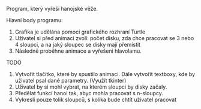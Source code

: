 Program, který vyřeší hanojské věže.

Hlavní body programu:
1.	Grafika je udělána pomoci grafického rozhraní Turtle
2.	Uživatel si před animaci zvolí: počet disku, zda chce pracovat se 3 nebo 4 sloupci, a na jaký sloupec se disky mají přemístit
3.	Následně proběhne animace a vyřešeni hlavolamu.

TODO
1.  Vytvořit tlačítko, které by spustilo animaci. Dále vytvořit textboxy, kde by uživatel psal dané parametry. (Využít tkinter)
2.  Uživatel by si mohl vybrat, na kterém sloupci by disky začaly.
3.  Předělat funkcí hanoi tak, abyc mohla pracovat s n-sloupcy.
4.  Vykresli pouze tolik sloupců, s kolika bude chtít uživatel pracovat
